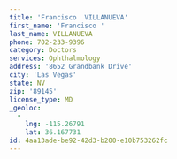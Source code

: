 ```yaml
---
title: 'Francisco  VILLANUEVA'
first_name: 'Francisco '
last_name: VILLANUEVA
phone: 702-233-9396
category: Doctors
services: Ophthalmology
address: '8652 Grandbank Drive'
city: 'Las Vegas'
state: NV
zip: '89145'
license_type: MD
_geoloc:
  -
    lng: -115.26791
    lat: 36.167731
id: 4aa13ade-be92-42d3-b200-e10b753262fc
---
```

